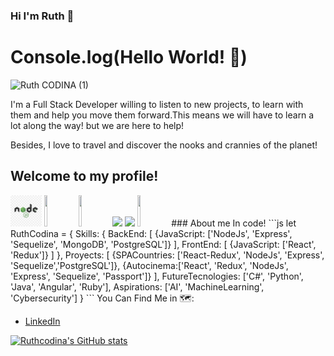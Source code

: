 ### Hi I'm Ruth 👋
# Console.log(Hello World! 💛)
![Ruth CODINA (1)](https://user-images.githubusercontent.com/78045339/124202547-2ed0f200-daa0-11eb-8741-4be5831794a4.gif)

I'm a Full Stack Developer willing to listen to new projects, to learn with them and help you move them forward.This means we will have to learn a lot along the way! but we are here to help!

Besides, I love to travel and discover the nooks and crannies of the planet!

## Welcome to my profile!
<p>
  <code><img width="10%" src="https://github.com/RuthCodina/RuthCodina/blob/main/imagenes/descarga.png"></code>
  <code><img width="10%" height="50px" src="https://github.com/WanCirone/wancirone/blob/main/logos/1200px-Devicon-css3-plain.svg.png"></code>
  <code><img width="10%" height="50px" src="https://github.com/WanCirone/wancirone/blob/main/logos/javascript-1.svg"></code>
  <code><img width="10%" src="https://www.vectorlogo.zone/logos/git-scm/git-scm-ar21.svg"></code>
  <code><img width="10%" src="https://www.vectorlogo.zone/logos/getbootstrap/getbootstrap-ar21.svg"></code>
  <code><img width="10%" height="50px" src="https://github.com/WanCirone/wancirone/blob/main/logos/material-ui-1.svg"></code>
### About me In code!
```js
let RuthCodina  = {
  Skills: {
      BackEnd: [
          {JavaScript: ['NodeJs', 'Express', 'Sequelize', 'MongoDB', 'PostgreSQL']}
        ],
      FrontEnd: [
          {JavaScript: ['React', 'Redux']}
        ]
    },
  Proyects: [
      {SPACountries: ['React-Redux', 'NodeJs', 'Express', 'Sequelize','PostgreSQL']},
      {Autocinema:['React', 'Redux', 'NodeJs', 'Express', 'Sequelize', 'Passport']}
    ],
  FutureTecnologies: ['C#', 'Python', 'Java', 'Angular', 'Ruby'],
  Aspirations: ['AI', 'MachineLearning', 'Cybersecurity']
}
```
You Can Find Me in 🗺️:

- [LinkedIn](www.linkedin.com/in/Ruthcodina)

[![Ruthcodina's GitHub stats](https://github-readme-stats.vercel.app/api?username=Ruthcodina)](https://github.com/anuraghazra/github-readme-stats)

<!--
**RuthCodina/RuthCodina** is a ✨ _special_ ✨ repository because its `README.md` (this file) appears on your GitHub profile.

Here are some ideas to get you started:

- 🔭 I’m currently working on ...
- 🌱 I’m currently learning ...
- 👯 I’m looking to collaborate on ...
- 🤔 I’m looking for help with ...
- 💬 Ask me about ...
- 📫 How to reach me: ...
- 😄 Pronouns: ...
- ⚡ Fun fact: ...
-->
